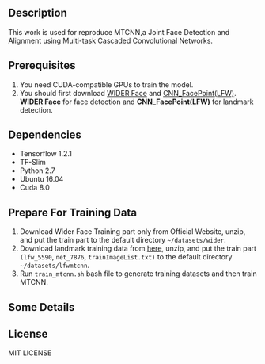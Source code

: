 ## Description
This work is used for reproduce MTCNN,a Joint Face Detection and Alignment using Multi-task Cascaded Convolutional Networks.

## Prerequisites
1. You need CUDA-compatible GPUs to train the model.
2. You should first download [WIDER Face](http://mmlab.ie.cuhk.edu.hk/projects/WIDERFace/) and [CNN_FacePoint(LFW)](http://mmlab.ie.cuhk.edu.hk/archive/CNN_FacePoint.htm). **WIDER Face** for face detection and **CNN_FacePoint(LFW)** for landmark detection.

## Dependencies
* Tensorflow 1.2.1
* TF-Slim
* Python 2.7
* Ubuntu 16.04
* Cuda 8.0

## Prepare For Training Data
1. Download Wider Face Training part only from Official Website, unzip, and put the train part to the default directory `~/datasets/wider`.
2. Download landmark training data from [here]((http://mmlab.ie.cuhk.edu.hk/archive/CNN_FacePoint.htm)), unzip, and put the train part `(lfw_5590`, `net_7876`, `trainImageList.txt)` to the default directory `~/datasets/lfwmtcnn`.
3. Run `train_mtcnn.sh` bash file to generate training datasets and then train MTCNN.

## Some Details

## License
MIT LICENSE
